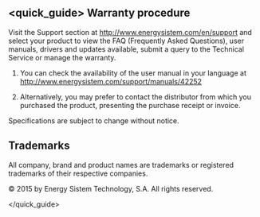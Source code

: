 ## <quick_guide> Warranty procedure

Visit the Support section at http://www.energysistem.com/en/support and select your product to view the FAQ (Frequently Asked Questions), user manuals, drivers and updates available, submit a query to the Technical Service or manage the warranty.

1. You can check the availability of the user manual in your language at http://www.energysistem.com/support/manuals/42252

2. Alternatively, you may prefer to contact the distributor from which you purchased the product, presenting the purchase receipt or invoice.

Specifications are subject to change without notice.

## Trademarks

All company, brand and product names are trademarks or registered trademarks of their respective companies.

© 2015 by Energy Sistem Technology, S.A. All rights reserved.

</quick_guide>
